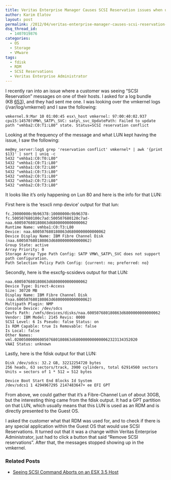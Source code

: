 ```yaml
---
title: Veritas Enterprise Manager Causes SCSI Reservation issues when used with RDMs
author: Karim Elatov
layout: post
permalink: /2012/04/veritas-enterprise-manager-causes-scsi-reservation-issues-when-used-with-rdms/
dsq_thread_id:
  - 1407019876
categories:
  - OS
  - Storage
  - VMware
tags:
  - fdisk
  - RDM
  - SCSI Reservations
  - Veritas Enterprise Administrator
---
```

I recently ran into an issue where a customer was seeing &#8220;SCSI Reservation&#8221; messages on one of their hosts. I asked for a log bundle (KB <a href="http://kb.vmware.com/kb/653" onclick="javascript:_gaq.push(['_trackEvent','outbound-article','http://kb.vmware.com/kb/653']);">653</a>), and they had sent me one. I was looking over the vmkernel logs (/var/log/vmkernel) and I saw the following:

	  
	vmkernel.9:Mar 10 01:00:45 esx\_host vmkernel: 97:00:40:02.937 cpu15:14570)VMW\_SATP\_SVC: satp\_svc_UpdatePath: Failed to update path "vmhba2:C0:T1:L80" state. Status=SCSI reservation conflict  
	

Looking at the frequency of the message and what LUN kept having the issue, I saw the following:

	  
	me@my_server:log$ grep 'reservation conflict' vmkernel* | awk '{print $13}' | sort | uniq -c  
	5432 "vmhba1:C0:T0:L80"  
	5432 "vmhba1:C0:T1:L80"  
	5432 "vmhba1:C0:T2:L80"  
	5432 "vmhba1:C0:T3:L80"  
	5432 "vmhba2:C0:T1:L80"  
	5432 "vmhba2:C0:T2:L80"  
	5432 "vmhba2:C0:T3:L80"  
	

It looks like it&#8217;s only happening on Lun 80 and here is the info for that LUN:

First here is the &#8216;esxcli nmp device&#8217; output for that lun:

	  
	fc.20000000c9b96378:10000000c9b96378-fc.500507680100c7ad:500507680120c7ad-naa.600507680180863d6800000000000062  
	Runtime Name: vmhba1:C0:T3:L80  
	Device: naa.600507680180863d6800000000000062  
	Device Display Name: IBM Fibre Channel Disk (naa.600507680180863d6800000000000062)  
	Group State: active  
	Array Priority: 0  
	Storage Array Type Path Config: SATP VMW\_SATP\_SVC does not support path configuration.  
	Path Selection Policy Path Config: {current: no; preferred: no}  
	

Secondly, here is the esxcfg-scsidevs output for that LUN:

	  
	naa.600507680180863d6800000000000062  
	Device Type: Direct-Access  
	Size: 30720 MB  
	Display Name: IBM Fibre Channel Disk (naa.600507680180863d6800000000000062)  
	Multipath Plugin: NMP  
	Console Device: /dev/sdcs  
	Devfs Path: /vmfs/devices/disks/naa.600507680180863d6800000000000062  
	Vendor: IBM Model: 2145 Revis: 0000  
	SCSI Level: 6 Is Pseudo: false Status: on  
	Is RDM Capable: true Is Removable: false  
	Is Local: false  
	Other Names:  
	vml.0200500000600507680180863d6800000000000062323134352020  
	VAAI Status: unknown  
	

Lastly, here is the fdisk output for that LUN:

	  
	Disk /dev/sdcs: 32.2 GB, 32212254720 bytes  
	256 heads, 63 sectors/track, 3900 cylinders, total 62914560 sectors Units = sectors of 1 * 512 = 512 bytes
	
	Device Boot Start End Blocks Id System  
	/dev/sdcs1 1 4294967295 2147483647+ ee EFI GPT  
	

From above, we could gather that it&#8217;s a Fibre-Channel Lun of about 30GB, but the interesting thing came from the fdisk output. It had a GPT partition on that LUN, which usually means that this LUN is used as an RDM and is directly presented to the Guest OS.

I asked the customer what that RDM was used for, and to check if there is any special application within the Guest OS that would use SCSI Reservations. It turned out that it was a change within Veritas Enterprise Administrator, just had to click a button that said &#8220;Remove SCSI reservations&#8221;. After that, the messages stopped showing up in the vmkernel.

<div class="SPOSTARBUST-Related-Posts">
  <H3>
    Related Posts
  </H3>
  
  <ul class="entry-meta">
    <li class="SPOSTARBUST-Related-Post">
      <a title="Seeing SCSI Command Aborts on an ESX 3.5 Host" href="http://virtuallyhyper.com/2012/05/seeing-scsi-command-aborts-esx-3-5-host/" onclick="javascript:_gaq.push(['_trackEvent','outbound-article','http://virtuallyhyper.com/2012/05/seeing-scsi-command-aborts-esx-3-5-host/']);" rel="bookmark">Seeing SCSI Command Aborts on an ESX 3.5 Host</a>
    </li>
  </ul>
</div>

<p class="wp-flattr-button">
  <a class="FlattrButton" style="display:none;" href="http://virtuallyhyper.com/2012/04/veritas-enterprise-manager-causes-scsi-reservation-issues-when-used-with-rdms/" title=" Veritas Enterprise Manager Causes SCSI Reservation issues when used with RDMs" rev="flattr;uid:virtuallyhyper;language:en_GB;category:text;tags:fdisk,RDM,SCSI Reservations,Veritas Enterprise Administrator,blog;button:compact;">I recently ran into an interesting issue with an ESX 3.5 host. We were seeing SCSI aborts on multiple hosts. Looking at the logs of one of the hosts we...</a>
</p>
